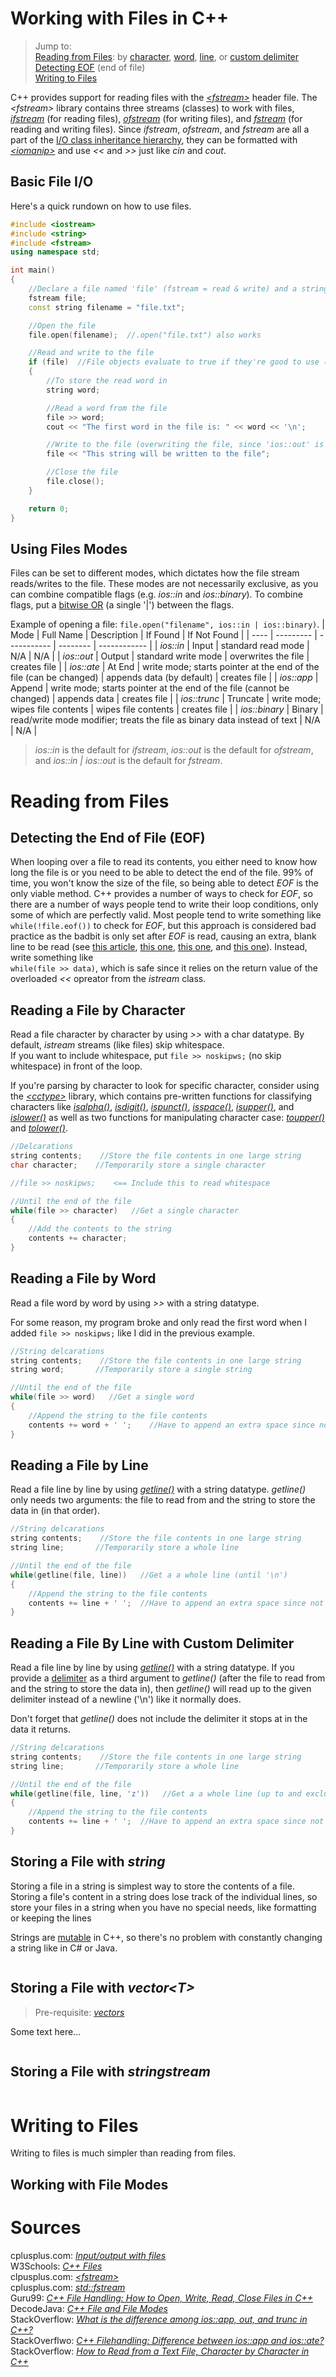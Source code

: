 # Working with Files in C++
> Jump to: <br />
> [Reading from Files](https://github.com/EthanC2/Notes-and-Writeups/blob/main/C++/Input%20and%20Output/File%20Input%20and%20Output.md#reading-from-files): by [character](https://github.com/EthanC2/Notes-and-Writeups/blob/main/C++/Input%20and%20Output/File%20Input%20and%20Output.md#reading-a-file-by-character), [word](https://github.com/EthanC2/Notes-and-Writeups/blob/main/C++/Input%20and%20Output/File%20Input%20and%20Output.md#reading-a-file-by-word), [line](https://github.com/EthanC2/Notes-and-Writeups/blob/main/C++/Input%20and%20Output/File%20Input%20and%20Output.md#reading-a-file-by-line), or [custom delimiter](https://github.com/EthanC2/Notes-and-Writeups/blob/main/C++/Input%20and%20Output/File%20Input%20and%20Output.md#reading-a-file-by-line-with-custom-delimiter)  <br />
> [Detecting EOF](https://github.com/EthanC2/Notes-and-Writeups/blob/main/C++/Input%20and%20Output/File%20Input%20and%20Output.md#detecting-the-end-of-file-eof) (end of file) <br />
> [Writing to Files](https://github.com/EthanC2/Notes-and-Writeups/blob/main/C++/Input%20and%20Output/File%20Input%20and%20Output.md#writing-to-files)  <br />

C++ provides support for reading files with the [_\<fstream\>_](https://www.cplusplus.com/reference/fstream/) header file. The _\<fstream\>_ library contains
three streams (classes) to work with files, [_ifstream_](https://www.cplusplus.com/reference/fstream/ifstream/) (for reading files), [_ofstream_](https://www.cplusplus.com/reference/fstream/ofstream/) (for writing files), and [_fstream_](https://www.cplusplus.com/reference/fstream/fstream/) (for reading 
and writing files). Since _ifstream_, _ofstream_, and _fstream_ are all a part of the [I/O class inheritance hierarchy](https://www.cplusplus.com/reference/iolibrary/),
they can be formatted with [_\<iomanip\>_](https://github.com/EthanC2/Notes-and-Writeups/blob/main/C%2B%2B/Input%20and%20Output/iomanip.md) and use _<<_ and _>>_ just like _cin_ and _cout_.

## Basic File I/O
Here's a quick rundown on how to use files.

```C++
#include <iostream>
#include <string>
#include <fstream>
using namespace std;

int main()
{
    //Declare a file named 'file' (fstream = read & write) and a string for the file name
    fstream file;
    const string filename = "file.txt";

    //Open the file
    file.open(filename);  //.open("file.txt") also works

    //Read and write to the file
    if (file)  //File objects evaluate to true if they're good to use (returns file.good())
    {
        //To store the read word in
        string word;

        //Read a word from the file
        file >> word;
        cout << "The first word in the file is: " << word << '\n';

        //Write to the file (overwriting the file, since 'ios::out' is one of the default modes of 'fstream')
        file << "This string will be written to the file";

        //Close the file
        file.close();
    }

    return 0;
}
```

## Using Files Modes
Files can be set to different modes, which dictates how the file stream reads/writes to the file.
These modes are not necessarily exclusive, as you can combine compatible flags (e.g. _ios::in_ and _ios::binary_).
To combine flags, put a [bitwise OR](https://www.programiz.com/cpp-programming/bitwise-operators) (a single '\|') between the flags.

Example of opening a file: `file.open("filename", ios::in | ios::binary)`.
| Mode | Full Name | Description | If Found | If Not Found |
| ---- | --------- | ----------- | -------- | ------------ |
| _ios::in_ | Input | standard read mode | N/A | N/A |
| _ios::out_ | Output | standard write mode | overwrites the file | creates file |
| _ios::ate_ | At End | write mode; starts pointer at the end of the file (can be changed) | appends data (by default) | creates file |
| _ios::app_ | Append | write mode; starts pointer at the end of the file (cannot be changed) | appends data | creates file |
| _ios::trunc_ | Truncate | write mode; wipes file contents | wipes file contents | creates file |
| _ios::binary_ | Binary | read/write mode modifier; treats the file as binary data instead of text | N/A | N/A |
> _ios::in_ is the default for _ifstream_, _ios::out_ is the default for _ofstream_, and _ios::in \| ios::out_ is the default for _fstream_.

# Reading from Files

## Detecting the End of File (EOF)
When looping over a file to read its contents, you either need to know how long the file is or you need to be able to detect the end of the file.
99% of time, you won't know the size of the file, so being able to detect _EOF_ is the only viable method. C++ provides a number of ways to check for _EOF_,
so there are a number of ways people tend to write their loop conditions, only some of which are perfectly valid. Most people tend to write something like
`while(!file.eof())` to check for _EOF_, but this approach is considered bad practice as the badbit is only set after _EOF_ is read, causing an extra, blank line to be read
(see [this article](https://hownot2code.com/2016/06/08/the-end-of-file-eof-check-may-not-be-enough/), [this one](https://softwareengineering.stackexchange.com/questions/318081/why-does-ifstream-eof-not-return-true-after-reading-the-last-line-of-a-file), [this one](https://www.tutorialspoint.com/why-is-iostream-eof-inside-a-loop-condition-considered-wrong), and [this one](https://stackoverflow.com/questions/5605125/why-is-iostreameof-inside-a-loop-condition-i-e-while-stream-eof-cons)). Instead, write something like <br /> `while(file >> data)`, which is safe since it relies on the return value of the
overloaded _<<_ opreator from the _istream_ class.

## Reading a File by Character
Read a file character by character by using _>>_ with a char datatype. By default, _istream_ streams (like files) skip whitespace. <br />
If you want to include whitespace, put `file >> noskipws;` (no skip whitespace) in front of the loop.

If you're parsing by character to look for specific character, consider using the [_\<cctype\>_](https://en.cppreference.com/w/cpp/header/cctype) library, which contains
pre-written functions for classifying characters like [_isalpha()_](https://en.cppreference.com/w/cpp/string/byte/isalpha), [_isdigit()_](https://en.cppreference.com/w/cpp/string/byte/isdigit), [_ispunct()_](https://en.cppreference.com/w/cpp/string/byte/ispunct), [_isspace()_](https://en.cppreference.com/w/cpp/string/byte/isspace), [_isupper()_](https://en.cppreference.com/w/cpp/string/byte/isupper), and [_islower()_](https://en.cppreference.com/w/cpp/string/byte/islower) as well as two functions for manipulating character case: [_toupper()_](https://en.cppreference.com/w/cpp/string/byte/toupper) and [_tolower()_](https://en.cppreference.com/w/cpp/string/byte/tolower).
```C++
//Delcarations
string contents;    //Store the file contents in one large string
char character;    //Temporarily store a single character

//file >> noskipws;    <== Include this to read whitespace

//Until the end of the file
while(file >> character)   //Get a single character
{
    //Add the contents to the string
    contents += character;
}
```

## Reading a File by Word
Read a file word by word by using _>>_ with a string datatype. 

For some reason, my program broke and only read the first word when I added `file >> noskipws;` like I did in the previous example.
```C++
//String delcarations
string contents;    //Store the file contents in one large string
string word;       //Temporarily store a single string

//Until the end of the file
while(file >> word)   //Get a single word
{
    //Append the string to the file contents
    contents += word + ' ';    //Have to append an extra space since not reading whitespace
}
```

## Reading a File by Line
Read a file line by line by using [_getline()_](https://www.javatpoint.com/cpp-getline) with a string datatype.
_getline()_ only needs two arguments: the file to read from and the string to store the data in (in that order). 

```C++
//String delcarations
string contents;    //Store the file contents in one large string
string line;       //Temporarily store a whole line

//Until the end of the file
while(getline(file, line))   //Get a a whole line (until '\n')
{
    //Append the string to the file contents
    contents += line + ' ';  //Have to append an extra space since not reading whitespace
}
```

## Reading a File By Line with Custom Delimiter
Read a file line by line by using [_getline()_](https://www.javatpoint.com/cpp-getline) with a string datatype.
If you provide a [delimiter](https://searchoracle.techtarget.com/definition/delimiter) as a third argument to _getline()_ (after the file to read from and the string to store the data in), 
then _getline()_ will read up to the given delimiter instead of a newline ('\n') like it normally does. <br />

Don't forget that _getline()_ does not include the delimiter it stops at in the data it returns. 
```C++
//String delcarations
string contents;    //Store the file contents in one large string
string line;       //Temporarily store a whole line

//Until the end of the file
while(getline(file, line, 'z'))   //Get a a whole line (up to and excluding the character 'z')
{
    //Append the string to the file contents
    contents += line + ' ';  //Have to append an extra space since not reading whitespace
}
```

## Storing a File with _string_
Storing a file in a string is simplest way to store the contents of a file. Storing a file's content in a string does lose track of the individual lines, 
so store your files in a string when you have no special needs, like formatting or keeping the lines

Strings are [mutable](https://lemire.me/blog/2017/07/07/are-your-strings-immutable/) in C++, so there's no problem with constantly changing a string like in C# or Java.
```C++

```

## Storing a File with _vector\<T\>_
> Pre-requisite: [_vectors_](https://www.educative.io/edpresso/what-is-a-c-vector)

Some text here...

```C++

```

## Storing a File with _stringstream_

```C++

```

# Writing to Files
Writing to files is much simpler than reading from files.

## Working with File Modes

# Sources
cplusplus.com: [_Input/output with files_](https://www.cplusplus.com/doc/tutorial/files/) <br />
W3Schools: [_C++ Files_](https://www.w3schools.com/cpp/cpp_files.asp) <br />
clpusplus.com: [_\<fstream\>_](https://www.cplusplus.com/reference/fstream/) <br />
cplusplus.com: [_std::fstream_](https://www.cplusplus.com/reference/fstream/fstream/) <br />
Guru99: [_C++ File Handling: How to Open, Write, Read, Close Files in C++_](https://www.guru99.com/cpp-file-read-write-open.html) <br />
DecodeJava: [_C++ File and File Modes_](https://www.decodejava.com/cpp-file-and-file-modes.htm) <br />
StackOverflow: [_What is the difference among ios::app, out, and trunc in C++?_](https://stackoverflow.com/questions/48085781/what-is-the-difference-among-iosapp-out-and-trunc-in-c/48086058) <br />
StackOverflwo: [_C++ Filehandling: Difference between ios::app and ios::ate?_](https://stackoverflow.com/questions/10359702/c-filehandling-difference-between-iosapp-and-iosate) <br />
StackOverflow: [_How to Read from a Text File, Character by Character in C++_](https://stackoverflow.com/questions/12240010/how-to-read-from-a-text-file-character-by-character-in-c) <br />
